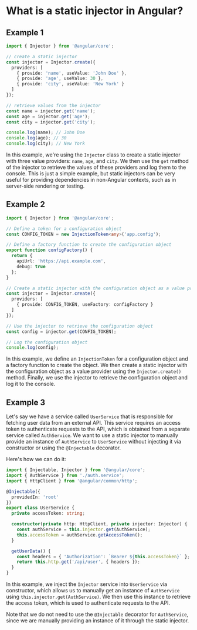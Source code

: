# What is a static injector in Angular?


## Example 1

```typescript
import { Injector } from '@angular/core';

// create a static injector
const injector = Injector.create({
  providers: [
    { provide: 'name', useValue: 'John Doe' },
    { provide: 'age', useValue: 30 },
    { provide: 'city', useValue: 'New York' }
  ]
});

// retrieve values from the injector
const name = injector.get('name');
const age = injector.get('age');
const city = injector.get('city');

console.log(name); // John Doe
console.log(age); // 30
console.log(city); // New York
```

In this example, we're using the `Injector` class to create a static injector with three value providers: `name`, `age`, and `city`. We then use the `get` method of the injector to retrieve the values of these providers and log them to the console. This is just a simple example, but static injectors can be very useful for providing dependencies in non-Angular contexts, such as in server-side rendering or testing.


## Example 2
```typescript
import { Injector } from '@angular/core';

// Define a token for a configuration object
const CONFIG_TOKEN = new InjectionToken<any>('app.config');

// Define a factory function to create the configuration object
export function configFactory() {
  return {
    apiUrl: 'https://api.example.com',
    debug: true
  };
}

// Create a static injector with the configuration object as a value provider
const injector = Injector.create({
  providers: [
    { provide: CONFIG_TOKEN, useFactory: configFactory }
  ]
});

// Use the injector to retrieve the configuration object
const config = injector.get(CONFIG_TOKEN);

// Log the configuration object
console.log(config);
```

In this example, we define an `InjectionToken` for a configuration object and a factory function to create the object. We then create a static injector with the configuration object as a value provider using the `Injector.create()` method. Finally, we use the injector to retrieve the configuration object and log it to the console.


## Example 3

Let's say we have a service called `UserService` that is responsible for fetching user data from an external API. This service requires an access token to authenticate requests to the API, which is obtained from a separate service called `AuthService`. We want to use a static injector to manually provide an instance of `AuthService` to `UserService` without injecting it via constructor or using the `@Injectable` decorator.

Here's how we can do it:

```typescript
import { Injectable, Injector } from '@angular/core';
import { AuthService } from './auth.service';
import { HttpClient } from '@angular/common/http';

@Injectable({
  providedIn: 'root'
})
export class UserService {
  private accessToken: string;

  constructor(private http: HttpClient, private injector: Injector) {
    const authService = this.injector.get(AuthService);
    this.accessToken = authService.getAccessToken();
  }

  getUserData() {
    const headers = { 'Authorization': `Bearer ${this.accessToken}` };
    return this.http.get('/api/user', { headers });
  }
}
```

In this example, we inject the `Injector` service into `UserService` via constructor, which allows us to manually get an instance of `AuthService` using `this.injector.get(AuthService)`. We then use this instance to retrieve the access token, which is used to authenticate requests to the API.

Note that we do not need to use the `@Injectable` decorator for `AuthService`, since we are manually providing an instance of it through the static injector.